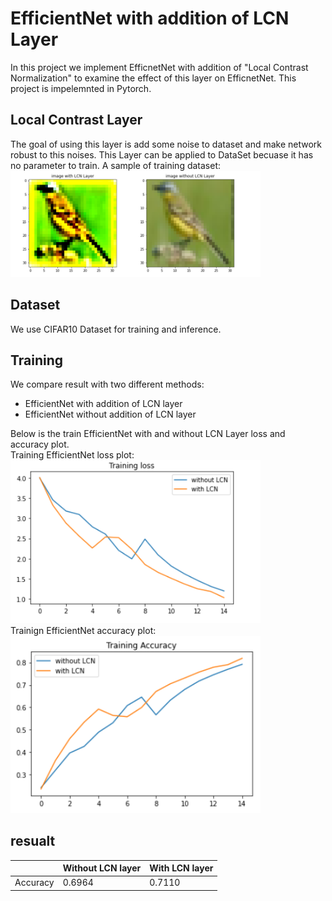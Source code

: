# EfficientNet with addition of LCN Layer
 In this project we implement EfficnetNet with addition of "Local Contrast Normalization" to examine the effect of this layer on EfficnetNet.
 This project is impelemnted in Pytorch.

 
 ## Local Contrast Layer
  The goal of using this layer is add some noise to dataset and make network robust to this noises.
  This Layer can be applied to DataSet becuase it has no parameter to train.
  A sample of training dataset:<br/>
  <img src="imgs/sample.PNG" data-canonical-src="img/sample.PNG" width="400" />

 
 ## Dataset
 We use CIFAR10 Dataset for training and inference.
 
 ## Training
 We compare result with two different methods:
 - EfficientNet with addition of LCN layer
 - EfficientNet without addition of LCN layer<br/>
 
Below is the train EfficientNet with and without LCN Layer loss and accuracy plot.<br/>
Training EfficientNet loss plot:<br/>
<img src="imgs/loss-training.PNG" data-canonical-src="img/loss-training.PNG" width="400" /><br/>
Trainign EfficientNet accuracy plot:<br/>
<img src="imgs/acc-trainig.PNG" data-canonical-src="img/acc-trainig.PNG" width="400" />
 

 
 ## resualt
 
 |        | Without LCN layer | With LCN layer  |
 |-----   |-------------------|-----------------|
 |Accuracy|      0.6964       |     0.7110      |
 
